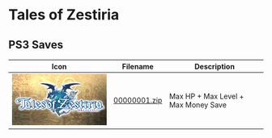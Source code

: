 # Tales of Zestiria

## PS3 Saves

| Icon | Filename | Description |
|------|----------|-------------|
| ![Tales of Zestiria](ICON0.PNG) | [00000001.zip](00000001.zip) | Max HP + Max Level + Max Money Save |

